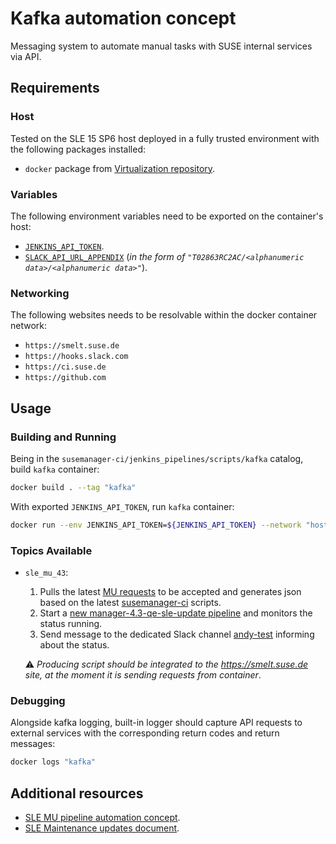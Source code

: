 # Kafka automation concept

Messaging system to automate manual tasks with SUSE internal services via API.

## Requirements

### Host

Tested on the SLE 15 SP6 host deployed in a fully trusted environment with the following packages installed:
* `docker` package from [Virtualization repository](https://download.opensuse.org/repositories/Virtualization:/containers/15.6/).

### Variables

The following environment variables need to be exported on the container's host:
* [`JENKINS_API_TOKEN`](https://ci.suse.de/user/manager/configure).
* [`SLACK_API_URL_APPENDIX`](https://app.slack.com/client/T02863RC2AC/platform) (_in the form of `"T02863RC2AC/<alphanumeric data>/<alphanumeric data>"`_).

### Networking

The following websites needs to be resolvable within the docker container network:
* `https://smelt.suse.de`
* `https://hooks.slack.com`
* `https://ci.suse.de`
* `https://github.com`

## Usage

### Building and Running

Being in the `susemanager-ci/jenkins_pipelines/scripts/kafka` catalog, build `kafka` container:

```bash
docker build . --tag "kafka"
```

With exported `JENKINS_API_TOKEN`, run `kafka` container:

```bash
docker run --env JENKINS_API_TOKEN=${JENKINS_API_TOKEN} --network "host" kafka
```

### Topics Available

* `sle_mu_43`:
  1. Pulls the latest [MU requests](https://smelt.suse.de/overview/) to be accepted and generates json based on the latest [susemanager-ci](https://github.com/SUSE/susemanager-ci/tree/master) scripts.
  2. Start a [new manager-4.3-qe-sle-update pipeline](https://ci.suse.de/view/Manager/view/Manager-4.3/job/manager-4.3-qe-sle-update-NUE/) and monitors the status running.
  3. Send message to the dedicated Slack channel [andy-test](https://app.slack.com/client/T02863RC2AC/C033KJKDF9V) informing about the status.

  ⚠️ _Producing script should be integrated to the https://smelt.suse.de site, at the moment it is sending requests from container_.

### Debugging

Alongside kafka logging, built-in logger should capture API requests to external services with the corresponding return codes and return messages:

```bash
docker logs "kafka"
```

## Additional resources

* [SLE MU pipeline automation concept](https://github.com/SUSE/spacewalk/issues/24966).
* [SLE Maintenance updates document](https://confluence.suse.com/display/SUSEMANAGER/QE+SLE+Maintenance+Updates).

